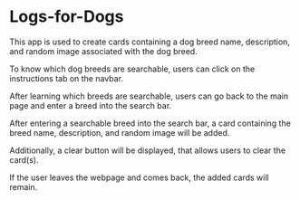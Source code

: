 # Logs-for-Dogs

This app is used to create cards containing a dog breed name, description, and random image associated with the dog breed.

To know which dog breeds are searchable, users can click on the instructions tab on the navbar.

After learning which breeds are searchable, users can go back to the main page and enter a breed into the search bar.

After entering a searchable breed into the search bar, a card containing the breed name, description, and random image will be added. 

Additionally, a clear button will be displayed, that allows users to clear the card(s).

If the user leaves the webpage and comes back, the added cards will remain.